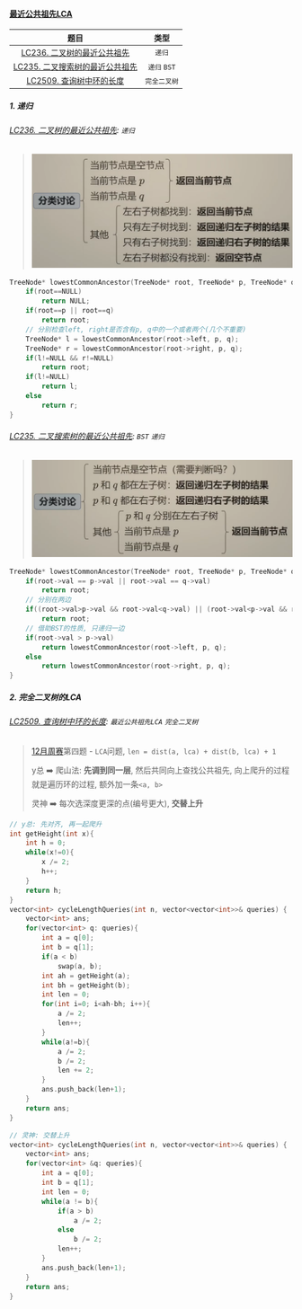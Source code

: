 #### [最近公共祖先LCA](https://www.bilibili.com/video/BV1W44y1Z7AR/?spm_id_from=333.337.search-card.all.click)

|  题目  |  类型  |
|  :-:  |  :-:  |
|[LC236. 二叉树的最近公共祖先](/markdown/%E4%B8%93%E9%A2%98%20-%20%E6%9C%80%E8%BF%91%E5%85%AC%E5%85%B1%E7%A5%96%E5%85%88(LCA).md#lc236-%E4%BA%8C%E5%8F%89%E6%A0%91%E7%9A%84%E6%9C%80%E8%BF%91%E5%85%AC%E5%85%B1%E7%A5%96%E5%85%88-%E9%80%92%E5%BD%92)|`递归`|
|[LC235. 二叉搜索树的最近公共祖先](/markdown/%E4%B8%93%E9%A2%98%20-%20%E6%9C%80%E8%BF%91%E5%85%AC%E5%85%B1%E7%A5%96%E5%85%88(LCA).md#lc235-%E4%BA%8C%E5%8F%89%E6%90%9C%E7%B4%A2%E6%A0%91%E7%9A%84%E6%9C%80%E8%BF%91%E5%85%AC%E5%85%B1%E7%A5%96%E5%85%88-bst-%E9%80%92%E5%BD%92)|`递归` `BST`|
|[LC2509. 查询树中环的长度](/markdown/%E4%B8%93%E9%A2%98%20-%20%E6%9C%80%E8%BF%91%E5%85%AC%E5%85%B1%E7%A5%96%E5%85%88(LCA).md#lc2509-%E6%9F%A5%E8%AF%A2%E6%A0%91%E4%B8%AD%E7%8E%AF%E7%9A%84%E9%95%BF%E5%BA%A6-%E6%9C%80%E8%BF%91%E5%85%AC%E5%85%B1%E7%A5%96%E5%85%88lca-%E5%AE%8C%E5%85%A8%E4%BA%8C%E5%8F%89%E6%A0%91)|`完全二叉树`

##### 1. 递归
###### [LC236. 二叉树的最近公共祖先](/workspace/236.%E4%BA%8C%E5%8F%89%E6%A0%91%E7%9A%84%E6%9C%80%E8%BF%91%E5%85%AC%E5%85%B1%E7%A5%96%E5%85%88.cpp): `递归`
 
> ![LCA](/appendix/%E4%BA%8C%E5%8F%89%E6%A0%91%E7%9A%84LCA-2.png)

```CPP
TreeNode* lowestCommonAncestor(TreeNode* root, TreeNode* p, TreeNode* q) {
    if(root==NULL)
        return NULL;
    if(root==p || root==q)
        return root;
    // 分别检查left, right是否含有p, q中的一个或者两个(几个不重要)
    TreeNode* l = lowestCommonAncestor(root->left, p, q);
    TreeNode* r = lowestCommonAncestor(root->right, p, q);
    if(l!=NULL && r!=NULL)
        return root;
    if(l!=NULL)
        return l;
    else
        return r;
}
```


###### [LC235. 二叉搜索树的最近公共祖先](/workspace/235.%E4%BA%8C%E5%8F%89%E6%90%9C%E7%B4%A2%E6%A0%91%E7%9A%84%E6%9C%80%E8%BF%91%E5%85%AC%E5%85%B1%E7%A5%96%E5%85%88.cpp): `BST` `递归`

> ![BST-LCA](/appendix/%E4%BA%8C%E5%8F%89%E6%90%9C%E7%B4%A2%E6%A0%91%E7%9A%84LCA.png)

```CPP
TreeNode* lowestCommonAncestor(TreeNode* root, TreeNode* p, TreeNode* q) {
    if(root->val == p->val || root->val == q->val)
        return root;
    // 分别在两边
    if((root->val>p->val && root->val<q->val) || (root->val<p->val && root->val>q->val))
        return root;
    // 借助BST的性质, 只递归一边
    if(root->val > p->val)
        return lowestCommonAncestor(root->left, p, q);
    else
        return lowestCommonAncestor(root->right, p, q);
}
```


##### 2. 完全二叉树的LCA
###### [LC2509. 查询树中环的长度](https://leetcode.cn/problems/cycle-length-queries-in-a-tree/): `最近公共祖先LCA` `完全二叉树`

> [12月周赛](/record/Dec-Weekly-3.md)第四题 - `LCA`问题, `len = dist(a, lca) + dist(b, lca) + 1`
> 
> y总 ➡️ 爬山法: **先调到同一层**, 然后共同向上查找公共祖先, 向上爬升的过程就是遍历环的过程, 额外加一条`<a, b>`
> 
> 灵神 ➡️ 每次选深度更深的点(编号更大), **交替上升**

```CPP
// y总: 先对齐, 再一起爬升
int getHeight(int x){
    int h = 0;
    while(x!=0){
        x /= 2;
        h++;
    }
    return h;
}
vector<int> cycleLengthQueries(int n, vector<vector<int>>& queries) {
    vector<int> ans;
    for(vector<int> q: queries){
        int a = q[0];
        int b = q[1];
        if(a < b)
            swap(a, b);
        int ah = getHeight(a);
        int bh = getHeight(b);
        int len = 0;
        for(int i=0; i<ah-bh; i++){
            a /= 2;
            len++;
        }
        while(a!=b){
            a /= 2;
            b /= 2;
            len += 2;
        }
        ans.push_back(len+1);
    }
    return ans;
}
```

```CPP
// 灵神: 交替上升
vector<int> cycleLengthQueries(int n, vector<vector<int>>& queries) {
    vector<int> ans;
    for(vector<int> &q: queries){
        int a = q[0];
        int b = q[1];
        int len = 0;
        while(a != b){
            if(a > b)
                a /= 2;
            else
                b /= 2;
            len++;
        }
        ans.push_back(len+1);
    }
    return ans;
}
```